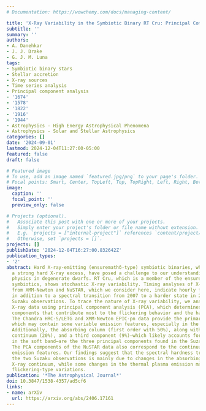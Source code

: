 ```yaml
---
# Documentation: https://wowchemy.com/docs/managing-content/

title: 'X-Ray Variability in the Symbiotic Binary RT Cru: Principal Component Analysis'
subtitle: ''
summary: ''
authors:
- A. Danehkar
- J. J. Drake
- G. J. M. Luna
tags:
- Symbiotic binary stars
- Stellar accretion
- X-ray sources
- Time series analysis
- Principal component analysis
- '1674'
- '1578'
- '1822'
- '1916'
- '1944'
- Astrophysics - High Energy Astrophysical Phenomena
- Astrophysics - Solar and Stellar Astrophysics
categories: []
date: '2024-09-01'
lastmod: 2024-12-04T11:27:00-05:00
featured: false
draft: false

# Featured image
# To use, add an image named `featured.jpg/png` to your page's folder.
# Focal points: Smart, Center, TopLeft, Top, TopRight, Left, Right, BottomLeft, Bottom, BottomRight.
image:
  caption: ''
  focal_point: ''
  preview_only: false

# Projects (optional).
#   Associate this post with one or more of your projects.
#   Simply enter your project's folder or file name without extension.
#   E.g. `projects = ["internal-project"]` references `content/project/deep-learning/index.md`.
#   Otherwise, set `projects = []`.
projects: []
publishDate: '2024-12-04T16:27:00.832642Z'
publication_types:
- '2'
abstract: Hard X-ray-emitting (ensuremathδ-type) symbiotic binaries, which exhibit
  a strong hard X-ray excess, have posed a challenge to our understanding of accretion
  physics in degenerate dwarfs. RT Cru, which is a member of the ensuremathδ-type
  symbiotics, shows stochastic X-ray variability. Timing analyses of X-ray observations
  from XMM-Newton and NuSTAR, which we consider here, indicate hourly fluctuations,
  in addition to a spectral transition from 2007 to a harder state in 2012 seen with
  Suzaku observations. To trace the nature of X-ray variability, we analyze the multimission
  X-ray data using principal component analysis (PCA), which determines the spectral
  components that contribute most to the flickering behavior and the hardness transition.
  The Chandra HRC-S/LETG and XMM-Newton EPIC-pn data provide the primary PCA components,
  which may contain some variable emission features, especially in the soft excess.
  Additionally, the absorbing column (first order with 50%), along with the source
  continuum (20%), and a third component (9%)—which likely accounts for thermal emission
  in the soft band—are the three principal components found in the Suzaku XIS1 observations.
  The PCA components of the NuSTAR data also correspond to the continuum and possibly
  emission features. Our findings suggest that the spectral hardness transition between
  the two Suzaku observations is mainly due to changes in the absorbing material and
  X-ray continuum, while some changes in the thermal plasma emission may result in
  flickering-type variations.
publication: '*The Astrophysical Journal*'
doi: 10.3847/1538-4357/ad5cf6
links:
- name: arXiv
  url: https://arxiv.org/abs/2406.17161
---
```

